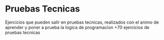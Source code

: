 # Pruebas Tecnicas

Ejercicios que pueden salir en pruebas tecnicas, realizados con el animo de aprender y poner a prueba la logica de programacion
+70 ejercicios de pruebas tecnicas
